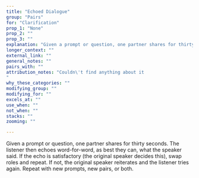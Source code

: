 ```yaml
---
title: "Echoed Dialogue"
group: "Pairs"
for: "Clarification"
prop_1: "None"
prop_2: ""
prop_3: ""
explanation: "Given a prompt or question, one partner shares for thirty seconds. The listener then echoes word-for-word, as best they can, what the speaker said. If the echo is satisfactory (the original speaker decides this), swap roles and repeat. If not, the original speaker reiterates and the listener tries again. Repeat with new prompts, new pairs, or both."
longer_context: ""
external_link: ""
general_notes: ""
pairs_with: ""
attribution_notes: "Couldn\'t find anything about it
"
why_these_categories: ""
modifying_group: ""
modifying_for: ""
excels_at: ""
use_when: ""
not_when: ""
stacks: ""
zooming: ""

---
```


Given a prompt or question, one partner shares for thirty seconds. The listener then echoes word-for-word, as best they can, what the speaker said. If the echo is satisfactory (the original speaker decides this), swap roles and repeat. If not, the original speaker reiterates and the listener tries again. Repeat with new prompts, new pairs, or both.

